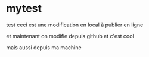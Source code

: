 ﻿# mytest
test
ceci est une modification en local à publier en ligne

et maintenant on modifie depuis github et c'est cool

mais aussi depuis ma machine 
